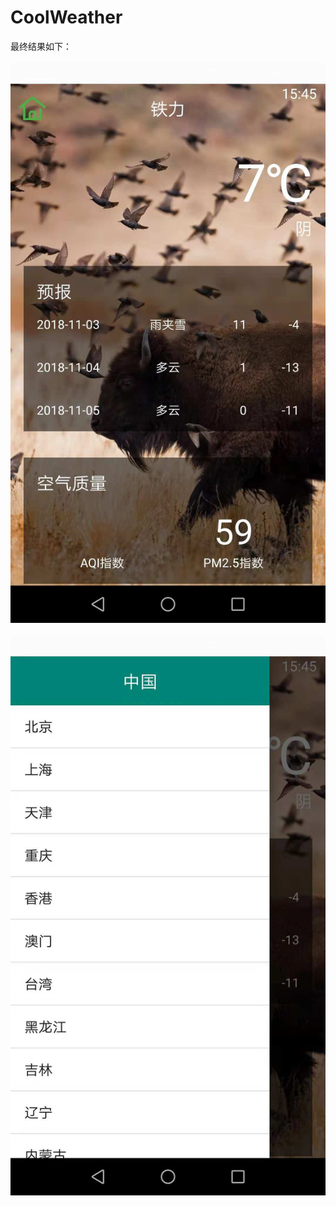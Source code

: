 # CoolWeather
最终结果如下：</br></br>
![image](https://github.com/ShimmerPig/CoolWeather/blob/master/01.jpg)
</br></br>
![image](https://github.com/ShimmerPig/CoolWeather/blob/master/02.jpg)
